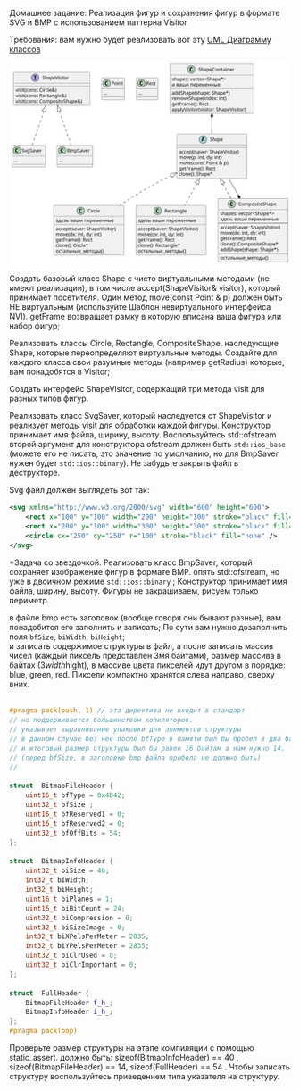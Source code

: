 Домашнее задание: Реализация фигур и сохранения фигур в формате SVG и BMP с использованием паттерна Visitor

Требования: вам нужно будет реализовать вот эту [UML Диаграмму классов](https://ru.wikipedia.org/wiki/%D0%94%D0%B8%D0%B0%D0%B3%D1%80%D0%B0%D0%BC%D0%BC%D0%B0_%D0%BA%D0%BB%D0%B0%D1%81%D1%81%D0%BE%D0%B2)

![alt text](images/uml.svg)

Создать базовый класс Shape с чисто виртуальными методами (не имеют реализации), в том числе accept(ShapeVisitor& visitor), который принимает посетителя. Один метод move(const Point & p) должен быть НЕ виртуальным (используйте Шаблон невиртуального интерфейса NVI).  getFrame возвращает рамку в которую вписана ваша фигура или набор фигур; 

Реализовать классы Circle, Rectangle, CompositeShape, наследующие Shape, которые переопределяют виртуальные методы. 
Создайте для каждого класса свои разумные методы (например getRadius) которые, вам понадобятся в Visitor;

Создать интерфейс ShapeVisitor, содержащий три метода visit для разных типов фигур.

Реализовать класс SvgSaver, который наследуется от ShapeVisitor и реализует методы visit для обработки каждой фигуры. Конструктор принимает имя файла, ширину, высоту.
Воспользуйтесь std::ofstream второй аргумент для конструктора ofstream должен быть `std::ios_base` (можете его не писать, это значение по умолчанию, но для BmpSaver нужен будет `std::ios::binary`). Не забудьте закрыть файл в деструкторе.

Svg файл должен выглядеть вот так:


```svg
<svg xmlns="http://www.w3.org/2000/svg" width="600" height="600">
    <rect x="100" y="100" width="200" height="100" stroke="black" fill="none" />
    <rect x="200" y="100" width="300" height="300" stroke="black" fill="none" />
    <circle cx="250" cy="250" r="100" stroke="black" fill="none" />
</svg>
```


*Задача со звездочкой. Реализовать класс BmpSaver, который сохраняет изображение фигур в формате BMP. опять std::ofstream, но уже в двоичном режиме `std::ios::binary` ; Конструктор принимает имя файла, ширину, высоту. 
Фигуры не закрашиваем, рисуем только периметр.

в файле bmp есть заголовок (вообще говоря они бывают разные), вам понадобится его заполнить и записать; 
По сути вам нужно дозаполнить поля `bfSize`, `biWidth`, `biHeight`;  
и запиcать содержимое структуры в файл, а после записать массив чисел (каждый пиксель представлен 3мя байтами), размер массива в байтах (3*width*hight), в массиве цвета пикселей идут другом в порядке: blue, green, red. Пиксели компактно хранятся слева направо, сверху вних.


```cpp

#pragma pack(push, 1) // эта директива не входит в стандарт 
// но поддерживается большинством копиляторов. 
// указывает выравнивание упаковки для элементов структуры
// в данном случае без нее после bfType в памяти был бы пробел в два байта 
// и итоговый размер структуры был бы равен 16 байтам а нам нужно 14.
// (перед bfSize, в заголовке bmp файла пробела не должно быть)
// 

struct  BitmapFileHeader {
    uint16_t bfType = 0x4D42;
    uint32_t bfSize ;
    uint16_t bfReserved1 = 0;
    uint16_t bfReserved2 = 0;
    uint32_t bfOffBits = 54;
};

struct  BitmapInfoHeader {
    uint32_t biSize = 40;
    int32_t biWidth;
    int32_t biHeight;
    uint16_t biPlanes = 1;
    uint16_t biBitCount = 24;
    uint32_t biCompression = 0;
    uint32_t biSizeImage = 0;
    int32_t biXPelsPerMeter = 2835;
    int32_t biYPelsPerMeter = 2835;
    uint32_t biClrUsed = 0;
    uint32_t biClrImportant = 0;
};

struct  FullHeader {
    BitmapFileHeader f_h_;
    BitmapInfoHeader i_h_;
};
#pragma pack(pop)

```

Проверьте размер структуры на этапе компиляции с помощью static_assert.
должно быть: sizeof(BitmapInfoHeader) == 40 , sizeof(BitmapFileHeader) == 14, sizeof(FullHeader) == 54  .
Чтобы записать структуру воспользуйтесь приведением типа указателя на структуру.